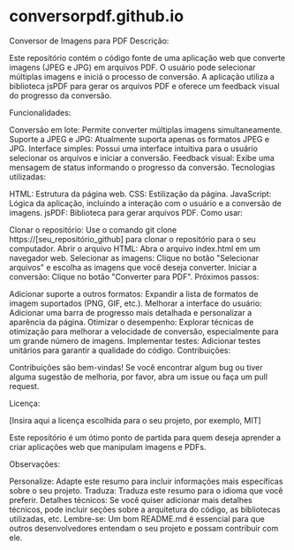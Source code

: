 # conversorpdf.github.io

Conversor de Imagens para PDF
Descrição:

Este repositório contém o código fonte de uma aplicação web que converte imagens (JPEG e JPG) em arquivos PDF. O usuário pode selecionar múltiplas imagens e iniciá o processo de conversão. A aplicação utiliza a biblioteca jsPDF para gerar os arquivos PDF e oferece um feedback visual do progresso da conversão.

Funcionalidades:

Conversão em lote: Permite converter múltiplas imagens simultaneamente.
Suporte a JPEG e JPG: Atualmente suporta apenas os formatos JPEG e JPG.
Interface simples: Possui uma interface intuitiva para o usuário selecionar os arquivos e iniciar a conversão.
Feedback visual: Exibe uma mensagem de status informando o progresso da conversão.
Tecnologias utilizadas:

HTML: Estrutura da página web.
CSS: Estilização da página.
JavaScript: Lógica da aplicação, incluindo a interação com o usuário e a conversão de imagens.
jsPDF: Biblioteca para gerar arquivos PDF.
Como usar:

Clonar o repositório: Use o comando git clone https://[seu_repositório_github] para clonar o repositório para o seu computador.
Abrir o arquivo HTML: Abra o arquivo index.html em um navegador web.
Selecionar as imagens: Clique no botão "Selecionar arquivos" e escolha as imagens que você deseja converter.
Iniciar a conversão: Clique no botão "Converter para PDF".
Próximos passos:

Adicionar suporte a outros formatos: Expandir a lista de formatos de imagem suportados (PNG, GIF, etc.).
Melhorar a interface do usuário: Adicionar uma barra de progresso mais detalhada e personalizar a aparência da página.
Otimizar o desempenho: Explorar técnicas de otimização para melhorar a velocidade de conversão, especialmente para um grande número de imagens.
Implementar testes: Adicionar testes unitários para garantir a qualidade do código.
Contribuições:

Contribuições são bem-vindas! Se você encontrar algum bug ou tiver alguma sugestão de melhoria, por favor, abra um issue ou faça um pull request.

Licença:

[Insira aqui a licença escolhida para o seu projeto, por exemplo, MIT]

Este repositório é um ótimo ponto de partida para quem deseja aprender a criar aplicações web que manipulam imagens e PDFs.

Observações:

Personalize: Adapte este resumo para incluir informações mais específicas sobre o seu projeto.
Traduza: Traduza este resumo para o idioma que você preferir.
Detalhes técnicos: Se você quiser adicionar mais detalhes técnicos, pode incluir seções sobre a arquitetura do código, as bibliotecas utilizadas, etc.
Lembre-se: Um bom README.md é essencial para que outros desenvolvedores entendam o seu projeto e possam contribuir com ele.
